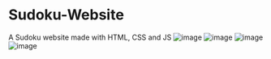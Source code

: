 # Sudoku-Website
A Sudoku website made with HTML, CSS and JS
![image](https://user-images.githubusercontent.com/76886825/175785826-8a3e0421-070d-4db7-84b2-f6e0fd4af7e6.png)
![image](https://user-images.githubusercontent.com/76886825/175784742-8c2728b2-e336-46bf-bdf9-862b7a7090cb.png)
![image](https://user-images.githubusercontent.com/76886825/175785029-e1748c25-4420-4c06-8957-f9ff51ceca1a.png)
![image](https://user-images.githubusercontent.com/76886825/175785033-cabeeb28-6f72-461d-985a-773998911991.png)
